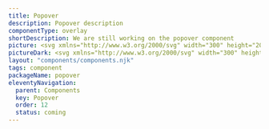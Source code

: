 ```yaml
---
title: Popover
description: Popover description
componentType: overlay
shortDescription: We are still working on the popover component
picture: <svg xmlns="http://www.w3.org/2000/svg" width="300" height="200" fill="none" aria-labelledby="popoverTitle popoverDesc" role="img"><title id="popoverTitle">Illustration of the popover component.</title><desc id="popoverDesc">An illustrated popover component representing popover component card.</desc><path fill="#fff" stroke="#D5D5D5" stroke-width="2" d="M109.789 78c-.347 0-.643-.13-.823-.305l-4.957-4.823c-1.195-1.163-3.247-1.163-4.442 0l-4.957 4.823c-.18.175-.476.304-.823.305H80a3 3 0 0 0-3 3v44a3 3 0 0 0 3 3h140a3 3 0 0 0 3-3V81a3 3 0 0 0-3-3H109.789Z"/><path fill="#222" d="M90.924 99v-7.824h2.688c.576 0 1.096.08 1.56.24.472.152.848.412 1.128.78.28.368.42.868.42 1.5 0 .608-.14 1.108-.42 1.5-.28.392-.652.684-1.116.876a4.098 4.098 0 0 1-1.524.276h-.972V99h-1.764Zm1.764-4.056h.864c.96 0 1.44-.416 1.44-1.248 0-.408-.128-.696-.384-.864-.256-.168-.624-.252-1.104-.252h-.816v2.364ZM100.227 99.144c-.504 0-.98-.12-1.428-.36a2.85 2.85 0 0 1-1.068-1.068c-.272-.472-.408-1.036-.408-1.692 0-.664.136-1.228.408-1.692a2.762 2.762 0 0 1 1.068-1.056 2.904 2.904 0 0 1 2.844 0c.44.24.796.592 1.068 1.056.272.464.408 1.028.408 1.692 0 .656-.136 1.22-.408 1.692a2.85 2.85 0 0 1-1.068 1.068c-.44.24-.912.36-1.416.36Zm0-1.428c.36 0 .632-.152.816-.456.184-.312.276-.724.276-1.236 0-.52-.092-.932-.276-1.236a.895.895 0 0 0-.816-.456c-.368 0-.644.152-.828.456-.176.304-.264.716-.264 1.236 0 .512.088.924.264 1.236.184.304.46.456.828.456ZM104.327 101.208v-8.16h1.44l.12.588h.048c.232-.208.492-.38.78-.516.296-.144.6-.216.912-.216.72 0 1.288.276 1.704.828.416.544.624 1.276.624 2.196 0 .68-.12 1.26-.36 1.74s-.552.848-.936 1.104a2.16 2.16 0 0 1-1.212.372c-.256 0-.504-.052-.744-.156a2.486 2.486 0 0 1-.672-.468l.06.948v1.74h-1.764Zm2.712-3.504c.304 0 .564-.14.78-.42.216-.28.324-.724.324-1.332 0-1.072-.344-1.608-1.032-1.608-.344 0-.684.18-1.02.54v2.436c.16.144.32.244.48.3.16.056.316.084.468.084ZM113.762 99.144c-.504 0-.98-.12-1.428-.36a2.85 2.85 0 0 1-1.068-1.068c-.272-.472-.408-1.036-.408-1.692 0-.664.136-1.228.408-1.692a2.762 2.762 0 0 1 1.068-1.056 2.904 2.904 0 0 1 2.844 0c.44.24.796.592 1.068 1.056.272.464.408 1.028.408 1.692 0 .656-.136 1.22-.408 1.692a2.85 2.85 0 0 1-1.068 1.068c-.44.24-.912.36-1.416.36Zm0-1.428c.36 0 .632-.152.816-.456.184-.312.276-.724.276-1.236 0-.52-.092-.932-.276-1.236a.895.895 0 0 0-.816-.456c-.368 0-.644.152-.828.456-.176.304-.264.716-.264 1.236 0 .512.088.924.264 1.236.184.304.46.456.828.456ZM119.136 99l-2.004-5.952h1.776l.768 2.808c.08.296.156.6.228.912.08.304.16.612.24.924h.048l.216-.924c.08-.312.16-.616.24-.912l.78-2.808h1.692L121.176 99h-2.04ZM126.62 99.144c-.568 0-1.08-.124-1.536-.372a2.719 2.719 0 0 1-1.08-1.068c-.264-.464-.396-1.024-.396-1.68 0-.648.132-1.204.396-1.668a2.88 2.88 0 0 1 1.056-1.068 2.622 2.622 0 0 1 1.356-.384c.568 0 1.036.128 1.404.384.376.248.656.588.84 1.02.192.424.288.908.288 1.452a4.353 4.353 0 0 1-.072.78h-3.564c.08.432.26.752.54.96.28.2.616.3 1.008.3.424 0 .852-.132 1.284-.396l.588 1.068a3.887 3.887 0 0 1-1.02.492c-.376.12-.74.18-1.092.18Zm-1.32-3.768h2.148c0-.328-.08-.596-.24-.804-.152-.216-.404-.324-.756-.324-.272 0-.516.096-.732.288-.216.184-.356.464-.42.84ZM130.167 99v-5.952h1.44l.12 1.044h.048c.216-.4.476-.696.78-.888.304-.2.608-.3.912-.3.168 0 .308.012.42.036a.94.94 0 0 1 .288.084l-.288 1.524a2.195 2.195 0 0 0-.648-.096c-.224 0-.46.084-.708.252-.24.16-.44.44-.6.84V99h-1.764ZM93.264 115.144a3.766 3.766 0 0 1-1.536-.312c-.472-.216-.88-.5-1.224-.852l.6-.696c.28.296.608.536.984.72.384.176.78.264 1.188.264.52 0 .924-.116 1.212-.348.288-.24.432-.552.432-.936 0-.272-.06-.488-.18-.648a1.382 1.382 0 0 0-.468-.408 7.183 7.183 0 0 0-.66-.336l-1.128-.492a4.284 4.284 0 0 1-.744-.408 2.26 2.26 0 0 1-.612-.648c-.16-.264-.24-.588-.24-.972 0-.4.104-.756.312-1.068.216-.32.512-.568.888-.744.376-.184.8-.276 1.272-.276s.908.092 1.308.276c.4.176.74.408 1.02.696l-.54.648a2.682 2.682 0 0 0-.804-.54 2.278 2.278 0 0 0-.984-.204c-.44 0-.796.104-1.068.312a1.014 1.014 0 0 0-.396.84 1 1 0 0 0 .192.624c.136.16.304.292.504.396.2.104.404.2.612.288l1.116.48c.304.128.576.284.816.468.248.176.444.396.588.66.144.256.216.58.216.972 0 .416-.108.796-.324 1.14a2.279 2.279 0 0 1-.924.804c-.4.2-.876.3-1.428.3ZM97.394 117.46v-8.292h.816l.084.672h.036c.264-.224.552-.416.864-.576a2.2 2.2 0 0 1 .996-.24c.752 0 1.324.272 1.716.816.392.536.588 1.256.588 2.16 0 .656-.12 1.22-.36 1.692-.232.472-.54.832-.924 1.08a2.199 2.199 0 0 1-1.236.372c-.272 0-.544-.06-.816-.18a4.184 4.184 0 0 1-.804-.492l.024 1.02v1.968h-.984Zm2.412-3.144c.48 0 .876-.204 1.188-.612.32-.416.48-.984.48-1.704 0-.64-.12-1.156-.36-1.548-.232-.4-.624-.6-1.176-.6-.248 0-.5.068-.756.204a4.502 4.502 0 0 0-.804.588v3.06c.264.224.52.384.768.48.248.088.468.132.66.132ZM106.414 115.144c-.52 0-.992-.12-1.416-.36-.424-.248-.76-.6-1.008-1.056-.248-.456-.372-1-.372-1.632 0-.64.124-1.188.372-1.644.256-.456.584-.808.984-1.056s.82-.372 1.26-.372c.744 0 1.316.248 1.716.744.408.496.612 1.16.612 1.992 0 .104-.004.208-.012.312 0 .096-.008.18-.024.252h-3.936c.04.616.232 1.108.576 1.476.352.368.808.552 1.368.552.28 0 .536-.04.768-.12.24-.088.468-.2.684-.336l.348.648c-.248.16-.532.3-.852.42a2.96 2.96 0 0 1-1.068.18Zm-1.836-3.528h3.12c0-.592-.128-1.04-.384-1.344-.248-.312-.6-.468-1.056-.468-.408 0-.776.16-1.104.48-.32.312-.512.756-.576 1.332ZM112.308 115.144c-.512 0-.976-.12-1.392-.36a2.535 2.535 0 0 1-.984-1.044c-.24-.456-.36-1.004-.36-1.644 0-.656.128-1.212.384-1.668a2.753 2.753 0 0 1 1.032-1.044 2.82 2.82 0 0 1 1.392-.36c.384 0 .712.068.984.204.28.136.52.296.72.48l-.504.648a2.41 2.41 0 0 0-.54-.372 1.329 1.329 0 0 0-.624-.144c-.352 0-.668.096-.948.288a1.89 1.89 0 0 0-.648.792c-.152.336-.228.728-.228 1.176 0 .664.164 1.204.492 1.62.336.408.772.612 1.308.612.272 0 .524-.056.756-.168.232-.12.436-.26.612-.42l.432.66a3.238 3.238 0 0 1-.876.552c-.32.128-.656.192-1.008.192ZM115.476 115v-5.832h.984V115h-.984Zm.504-7.032a.703.703 0 0 1-.48-.168.649.649 0 0 1-.18-.48c0-.192.06-.348.18-.468a.675.675 0 0 1 .48-.18c.192 0 .348.06.468.18.128.12.192.276.192.468 0 .2-.064.36-.192.48a.658.658 0 0 1-.468.168ZM118.597 115v-5.028h-.792v-.744l.792-.06v-.924c0-.592.136-1.06.408-1.404.28-.352.712-.528 1.296-.528.184 0 .36.02.528.06.168.032.316.076.444.132l-.216.756a1.61 1.61 0 0 0-.66-.144c-.544 0-.816.376-.816 1.128v.924h1.236v.804h-1.236V115h-.984ZM121.933 115v-5.832h.984V115h-.984Zm.504-7.032a.703.703 0 0 1-.48-.168.649.649 0 0 1-.18-.48c0-.192.06-.348.18-.468a.675.675 0 0 1 .48-.18c.192 0 .348.06.468.18.128.12.192.276.192.468 0 .2-.064.36-.192.48a.658.658 0 0 1-.468.168ZM127.19 115.144c-.512 0-.976-.12-1.392-.36a2.535 2.535 0 0 1-.984-1.044c-.24-.456-.36-1.004-.36-1.644 0-.656.128-1.212.384-1.668a2.753 2.753 0 0 1 1.032-1.044 2.82 2.82 0 0 1 1.392-.36c.384 0 .712.068.984.204.28.136.52.296.72.48l-.504.648a2.41 2.41 0 0 0-.54-.372 1.329 1.329 0 0 0-.624-.144c-.352 0-.668.096-.948.288a1.89 1.89 0 0 0-.648.792c-.152.336-.228.728-.228 1.176 0 .664.164 1.204.492 1.62.336.408.772.612 1.308.612.272 0 .524-.056.756-.168.232-.12.436-.26.612-.42l.432.66a3.238 3.238 0 0 1-.876.552c-.32.128-.656.192-1.008.192ZM135.065 115.144c-.512 0-.976-.12-1.392-.36a2.535 2.535 0 0 1-.984-1.044c-.24-.456-.36-1.004-.36-1.644 0-.656.128-1.212.384-1.668a2.753 2.753 0 0 1 1.032-1.044 2.82 2.82 0 0 1 1.392-.36c.384 0 .712.068.984.204.28.136.52.296.72.48l-.504.648a2.41 2.41 0 0 0-.54-.372 1.329 1.329 0 0 0-.624-.144c-.352 0-.668.096-.948.288a1.89 1.89 0 0 0-.648.792c-.152.336-.228.728-.228 1.176 0 .664.164 1.204.492 1.62.336.408.772.612 1.308.612.272 0 .524-.056.756-.168.232-.12.436-.26.612-.42l.432.66a3.238 3.238 0 0 1-.876.552c-.32.128-.656.192-1.008.192ZM140.244 115.144c-.472 0-.916-.12-1.332-.36a2.725 2.725 0 0 1-.996-1.044c-.248-.456-.372-1.004-.372-1.644 0-.656.124-1.212.372-1.668.256-.456.588-.804.996-1.044.416-.24.86-.36 1.332-.36.48 0 .924.12 1.332.36.408.24.736.588.984 1.044.256.456.384 1.012.384 1.668 0 .64-.128 1.188-.384 1.644a2.641 2.641 0 0 1-.984 1.044 2.58 2.58 0 0 1-1.332.36Zm0-.816c.504 0 .908-.204 1.212-.612.312-.416.468-.956.468-1.62 0-.672-.156-1.216-.468-1.632-.304-.416-.708-.624-1.212-.624-.496 0-.9.208-1.212.624-.312.416-.468.96-.468 1.632 0 .664.156 1.204.468 1.62.312.408.716.612 1.212.612ZM144.48 115v-5.832h.816l.084.84h.036c.28-.28.576-.512.888-.696a1.996 1.996 0 0 1 1.068-.288c.616 0 1.064.196 1.344.588.288.384.432.948.432 1.692V115h-.984v-3.564c0-.544-.088-.94-.264-1.188-.176-.248-.456-.372-.84-.372-.296 0-.564.076-.804.228a5.216 5.216 0 0 0-.792.672V115h-.984ZM152.879 115.144c-.624 0-1.06-.18-1.308-.54-.24-.36-.36-.828-.36-1.404v-3.228h-.864v-.744l.912-.06.12-1.632h.828v1.632h1.572v.804h-1.572v3.24c0 .36.064.64.192.84.136.192.372.288.708.288.104 0 .216-.016.336-.048l.324-.108.192.744c-.16.056-.336.104-.528.144a2.179 2.179 0 0 1-.552.072ZM157.297 115.144c-.52 0-.992-.12-1.416-.36-.424-.248-.76-.6-1.008-1.056-.248-.456-.372-1-.372-1.632 0-.64.124-1.188.372-1.644.256-.456.584-.808.984-1.056s.82-.372 1.26-.372c.744 0 1.316.248 1.716.744.408.496.612 1.16.612 1.992 0 .104-.004.208-.012.312 0 .096-.008.18-.024.252h-3.936c.04.616.232 1.108.576 1.476.352.368.808.552 1.368.552.28 0 .536-.04.768-.12.24-.088.468-.2.684-.336l.348.648c-.248.16-.532.3-.852.42a2.96 2.96 0 0 1-1.068.18Zm-1.836-3.528h3.12c0-.592-.128-1.04-.384-1.344-.248-.312-.6-.468-1.056-.468-.408 0-.776.16-1.104.48-.32.312-.512.756-.576 1.332ZM160.886 115v-5.832h.816l.084.84h.036c.28-.28.576-.512.888-.696a1.996 1.996 0 0 1 1.068-.288c.616 0 1.064.196 1.344.588.288.384.432.948.432 1.692V115h-.984v-3.564c0-.544-.088-.94-.264-1.188-.176-.248-.456-.372-.84-.372-.296 0-.564.076-.804.228a5.216 5.216 0 0 0-.792.672V115h-.984ZM169.285 115.144c-.624 0-1.06-.18-1.308-.54-.24-.36-.36-.828-.36-1.404v-3.228h-.864v-.744l.912-.06.12-1.632h.828v1.632h1.572v.804h-1.572v3.24c0 .36.064.64.192.84.136.192.372.288.708.288.104 0 .216-.016.336-.048l.324-.108.192.744c-.16.056-.336.104-.528.144a2.179 2.179 0 0 1-.552.072ZM175.898 115.144c-.728 0-1.312-.264-1.752-.792-.44-.536-.66-1.288-.66-2.256 0-.632.116-1.176.348-1.632.24-.464.552-.82.936-1.068a2.295 2.295 0 0 1 1.248-.372c.336 0 .628.06.876.18s.5.284.756.492l-.048-.996v-2.244h.996V115h-.816l-.084-.684h-.036c-.224.224-.488.42-.792.588-.304.16-.628.24-.972.24Zm.216-.828c.512 0 1.008-.268 1.488-.804v-3.048a2.34 2.34 0 0 0-.72-.468 1.75 1.75 0 0 0-.696-.144c-.312 0-.596.096-.852.288a1.94 1.94 0 0 0-.6.78c-.152.328-.228.716-.228 1.164 0 .696.14 1.244.42 1.644.28.392.676.588 1.188.588ZM182.926 115.144c-.52 0-.992-.12-1.416-.36-.424-.248-.76-.6-1.008-1.056-.248-.456-.372-1-.372-1.632 0-.64.124-1.188.372-1.644.256-.456.584-.808.984-1.056s.82-.372 1.26-.372c.744 0 1.316.248 1.716.744.408.496.612 1.16.612 1.992 0 .104-.004.208-.012.312 0 .096-.008.18-.024.252h-3.936c.04.616.232 1.108.576 1.476.352.368.808.552 1.368.552.28 0 .536-.04.768-.12.24-.088.468-.2.684-.336l.348.648c-.248.16-.532.3-.852.42a2.96 2.96 0 0 1-1.068.18Zm-1.836-3.528h3.12c0-.592-.128-1.04-.384-1.344-.248-.312-.6-.468-1.056-.468-.408 0-.776.16-1.104.48-.32.312-.512.756-.576 1.332ZM188.234 115.144c-.624 0-1.06-.18-1.308-.54-.24-.36-.36-.828-.36-1.404v-3.228h-.864v-.744l.912-.06.12-1.632h.828v1.632h1.572v.804h-1.572v3.24c0 .36.064.64.192.84.136.192.372.288.708.288.104 0 .216-.016.336-.048l.324-.108.192.744c-.16.056-.336.104-.528.144a2.179 2.179 0 0 1-.552.072ZM191.539 115.144c-.488 0-.896-.144-1.224-.432-.32-.296-.48-.704-.48-1.224 0-.64.284-1.128.852-1.464.576-.344 1.484-.584 2.724-.72a2.3 2.3 0 0 0-.108-.708 1.015 1.015 0 0 0-.36-.54c-.168-.144-.412-.216-.732-.216-.336 0-.652.064-.948.192-.296.128-.56.272-.792.432l-.384-.684c.272-.176.604-.344.996-.504.4-.168.832-.252 1.296-.252.712 0 1.228.22 1.548.66.32.432.48 1.012.48 1.74V115h-.816l-.084-.696h-.036c-.272.224-.572.42-.9.588-.32.168-.664.252-1.032.252Zm.288-.792c.28 0 .544-.068.792-.204.248-.136.512-.328.792-.576v-1.62c-.968.12-1.648.3-2.04.54-.384.24-.576.548-.576.924 0 .328.1.568.3.72.2.144.444.216.732.216ZM196.242 115v-5.832h.984V115h-.984Zm.504-7.032a.703.703 0 0 1-.48-.168.649.649 0 0 1-.18-.48c0-.192.06-.348.18-.468a.675.675 0 0 1 .48-.18c.192 0 .348.06.468.18.128.12.192.276.192.468 0 .2-.064.36-.192.48a.658.658 0 0 1-.468.168ZM200.239 115.144c-.368 0-.636-.112-.804-.336-.16-.232-.24-.56-.24-.984v-7.368h.984v7.44c0 .152.028.264.084.336a.25.25 0 0 0 .192.096h.084c.032-.008.076-.016.132-.024l.132.744a.849.849 0 0 1-.228.072c-.088.016-.2.024-.336.024ZM203.778 115.144a3.14 3.14 0 0 1-1.188-.228 4.192 4.192 0 0 1-.984-.576l.492-.66c.256.2.52.368.792.504.272.128.58.192.924.192.384 0 .672-.088.864-.264a.87.87 0 0 0 .288-.648c0-.2-.068-.368-.204-.504a1.463 1.463 0 0 0-.504-.336 7.3 7.3 0 0 0-.624-.264c-.272-.104-.54-.22-.804-.348a1.99 1.99 0 0 1-.648-.516c-.168-.216-.252-.488-.252-.816 0-.472.176-.864.528-1.176.36-.32.856-.48 1.488-.48.36 0 .696.064 1.008.192.312.128.58.284.804.468l-.48.624a3.135 3.135 0 0 0-.624-.372 1.724 1.724 0 0 0-.708-.144c-.368 0-.64.084-.816.252a.806.806 0 0 0-.252.588c0 .184.06.336.18.456.12.112.276.212.468.3l.612.252c.28.104.556.224.828.36.272.128.496.304.672.528.184.216.276.508.276.876 0 .312-.084.6-.252.864-.16.264-.4.476-.72.636-.312.16-.7.24-1.164.24ZM207.797 115.144a.725.725 0 0 1-.516-.204.756.756 0 0 1-.204-.54c0-.232.068-.416.204-.552a.704.704 0 0 1 .516-.216c.192 0 .356.072.492.216.144.136.216.32.216.552a.733.733 0 0 1-.216.54.67.67 0 0 1-.492.204Z"/></svg>
pictureDark: <svg xmlns="http://www.w3.org/2000/svg" width="300" height="200" fill="none" aria-labelledby="popoverDarkTitle popoverDarkDesc" role="img"><title id="popoverDarkTitle">Illustration of the popover component.</title><desc id="popoverDarkDesc">An illustrated popover component representing popover component card.</desc><path fill="#222" stroke="#4E4E4E" stroke-width="2" d="M109.789 78c-.347 0-.643-.13-.823-.305l-4.957-4.823c-1.195-1.163-3.247-1.163-4.442 0l-4.957 4.823c-.18.175-.476.304-.823.305H80a3 3 0 0 0-3 3v44a3 3 0 0 0 3 3h140a3 3 0 0 0 3-3V81a3 3 0 0 0-3-3H109.789Z"/><path fill="#F4F4F4" d="M90.924 99v-7.824h2.688c.576 0 1.096.08 1.56.24.472.152.848.412 1.128.78.28.368.42.868.42 1.5 0 .608-.14 1.108-.42 1.5-.28.392-.652.684-1.116.876a4.098 4.098 0 0 1-1.524.276h-.972V99h-1.764Zm1.764-4.056h.864c.96 0 1.44-.416 1.44-1.248 0-.408-.128-.696-.384-.864-.256-.168-.624-.252-1.104-.252h-.816v2.364ZM100.227 99.144c-.504 0-.98-.12-1.428-.36a2.85 2.85 0 0 1-1.068-1.068c-.272-.472-.408-1.036-.408-1.692 0-.664.136-1.228.408-1.692a2.762 2.762 0 0 1 1.068-1.056 2.904 2.904 0 0 1 2.844 0c.44.24.796.592 1.068 1.056.272.464.408 1.028.408 1.692 0 .656-.136 1.22-.408 1.692a2.85 2.85 0 0 1-1.068 1.068c-.44.24-.912.36-1.416.36Zm0-1.428c.36 0 .632-.152.816-.456.184-.312.276-.724.276-1.236 0-.52-.092-.932-.276-1.236a.895.895 0 0 0-.816-.456c-.368 0-.644.152-.828.456-.176.304-.264.716-.264 1.236 0 .512.088.924.264 1.236.184.304.46.456.828.456ZM104.327 101.208v-8.16h1.44l.12.588h.048c.232-.208.492-.38.78-.516.296-.144.6-.216.912-.216.72 0 1.288.276 1.704.828.416.544.624 1.276.624 2.196 0 .68-.12 1.26-.36 1.74s-.552.848-.936 1.104a2.16 2.16 0 0 1-1.212.372c-.256 0-.504-.052-.744-.156a2.486 2.486 0 0 1-.672-.468l.06.948v1.74h-1.764Zm2.712-3.504c.304 0 .564-.14.78-.42.216-.28.324-.724.324-1.332 0-1.072-.344-1.608-1.032-1.608-.344 0-.684.18-1.02.54v2.436c.16.144.32.244.48.3.16.056.316.084.468.084ZM113.762 99.144c-.504 0-.98-.12-1.428-.36a2.85 2.85 0 0 1-1.068-1.068c-.272-.472-.408-1.036-.408-1.692 0-.664.136-1.228.408-1.692a2.762 2.762 0 0 1 1.068-1.056 2.904 2.904 0 0 1 2.844 0c.44.24.796.592 1.068 1.056.272.464.408 1.028.408 1.692 0 .656-.136 1.22-.408 1.692a2.85 2.85 0 0 1-1.068 1.068c-.44.24-.912.36-1.416.36Zm0-1.428c.36 0 .632-.152.816-.456.184-.312.276-.724.276-1.236 0-.52-.092-.932-.276-1.236a.895.895 0 0 0-.816-.456c-.368 0-.644.152-.828.456-.176.304-.264.716-.264 1.236 0 .512.088.924.264 1.236.184.304.46.456.828.456ZM119.136 99l-2.004-5.952h1.776l.768 2.808c.08.296.156.6.228.912.08.304.16.612.24.924h.048l.216-.924c.08-.312.16-.616.24-.912l.78-2.808h1.692L121.176 99h-2.04ZM126.62 99.144c-.568 0-1.08-.124-1.536-.372a2.719 2.719 0 0 1-1.08-1.068c-.264-.464-.396-1.024-.396-1.68 0-.648.132-1.204.396-1.668a2.88 2.88 0 0 1 1.056-1.068 2.622 2.622 0 0 1 1.356-.384c.568 0 1.036.128 1.404.384.376.248.656.588.84 1.02.192.424.288.908.288 1.452a4.353 4.353 0 0 1-.072.78h-3.564c.08.432.26.752.54.96.28.2.616.3 1.008.3.424 0 .852-.132 1.284-.396l.588 1.068a3.887 3.887 0 0 1-1.02.492c-.376.12-.74.18-1.092.18Zm-1.32-3.768h2.148c0-.328-.08-.596-.24-.804-.152-.216-.404-.324-.756-.324-.272 0-.516.096-.732.288-.216.184-.356.464-.42.84ZM130.167 99v-5.952h1.44l.12 1.044h.048c.216-.4.476-.696.78-.888.304-.2.608-.3.912-.3.168 0 .308.012.42.036a.94.94 0 0 1 .288.084l-.288 1.524a2.195 2.195 0 0 0-.648-.096c-.224 0-.46.084-.708.252-.24.16-.44.44-.6.84V99h-1.764ZM93.264 115.144a3.766 3.766 0 0 1-1.536-.312c-.472-.216-.88-.5-1.224-.852l.6-.696c.28.296.608.536.984.72.384.176.78.264 1.188.264.52 0 .924-.116 1.212-.348.288-.24.432-.552.432-.936 0-.272-.06-.488-.18-.648a1.382 1.382 0 0 0-.468-.408 7.183 7.183 0 0 0-.66-.336l-1.128-.492a4.284 4.284 0 0 1-.744-.408 2.26 2.26 0 0 1-.612-.648c-.16-.264-.24-.588-.24-.972 0-.4.104-.756.312-1.068.216-.32.512-.568.888-.744.376-.184.8-.276 1.272-.276s.908.092 1.308.276c.4.176.74.408 1.02.696l-.54.648a2.682 2.682 0 0 0-.804-.54 2.278 2.278 0 0 0-.984-.204c-.44 0-.796.104-1.068.312a1.014 1.014 0 0 0-.396.84 1 1 0 0 0 .192.624c.136.16.304.292.504.396.2.104.404.2.612.288l1.116.48c.304.128.576.284.816.468.248.176.444.396.588.66.144.256.216.58.216.972 0 .416-.108.796-.324 1.14a2.279 2.279 0 0 1-.924.804c-.4.2-.876.3-1.428.3ZM97.394 117.46v-8.292h.816l.084.672h.036c.264-.224.552-.416.864-.576a2.2 2.2 0 0 1 .996-.24c.752 0 1.324.272 1.716.816.392.536.588 1.256.588 2.16 0 .656-.12 1.22-.36 1.692-.232.472-.54.832-.924 1.08a2.199 2.199 0 0 1-1.236.372c-.272 0-.544-.06-.816-.18a4.184 4.184 0 0 1-.804-.492l.024 1.02v1.968h-.984Zm2.412-3.144c.48 0 .876-.204 1.188-.612.32-.416.48-.984.48-1.704 0-.64-.12-1.156-.36-1.548-.232-.4-.624-.6-1.176-.6-.248 0-.5.068-.756.204a4.502 4.502 0 0 0-.804.588v3.06c.264.224.52.384.768.48.248.088.468.132.66.132ZM106.414 115.144c-.52 0-.992-.12-1.416-.36-.424-.248-.76-.6-1.008-1.056-.248-.456-.372-1-.372-1.632 0-.64.124-1.188.372-1.644.256-.456.584-.808.984-1.056s.82-.372 1.26-.372c.744 0 1.316.248 1.716.744.408.496.612 1.16.612 1.992 0 .104-.004.208-.012.312 0 .096-.008.18-.024.252h-3.936c.04.616.232 1.108.576 1.476.352.368.808.552 1.368.552.28 0 .536-.04.768-.12.24-.088.468-.2.684-.336l.348.648c-.248.16-.532.3-.852.42a2.96 2.96 0 0 1-1.068.18Zm-1.836-3.528h3.12c0-.592-.128-1.04-.384-1.344-.248-.312-.6-.468-1.056-.468-.408 0-.776.16-1.104.48-.32.312-.512.756-.576 1.332ZM112.308 115.144c-.512 0-.976-.12-1.392-.36a2.535 2.535 0 0 1-.984-1.044c-.24-.456-.36-1.004-.36-1.644 0-.656.128-1.212.384-1.668a2.753 2.753 0 0 1 1.032-1.044 2.82 2.82 0 0 1 1.392-.36c.384 0 .712.068.984.204.28.136.52.296.72.48l-.504.648a2.41 2.41 0 0 0-.54-.372 1.329 1.329 0 0 0-.624-.144c-.352 0-.668.096-.948.288a1.89 1.89 0 0 0-.648.792c-.152.336-.228.728-.228 1.176 0 .664.164 1.204.492 1.62.336.408.772.612 1.308.612.272 0 .524-.056.756-.168.232-.12.436-.26.612-.42l.432.66a3.238 3.238 0 0 1-.876.552c-.32.128-.656.192-1.008.192ZM115.476 115v-5.832h.984V115h-.984Zm.504-7.032a.703.703 0 0 1-.48-.168.649.649 0 0 1-.18-.48c0-.192.06-.348.18-.468a.675.675 0 0 1 .48-.18c.192 0 .348.06.468.18.128.12.192.276.192.468 0 .2-.064.36-.192.48a.658.658 0 0 1-.468.168ZM118.597 115v-5.028h-.792v-.744l.792-.06v-.924c0-.592.136-1.06.408-1.404.28-.352.712-.528 1.296-.528.184 0 .36.02.528.06.168.032.316.076.444.132l-.216.756a1.61 1.61 0 0 0-.66-.144c-.544 0-.816.376-.816 1.128v.924h1.236v.804h-1.236V115h-.984ZM121.933 115v-5.832h.984V115h-.984Zm.504-7.032a.703.703 0 0 1-.48-.168.649.649 0 0 1-.18-.48c0-.192.06-.348.18-.468a.675.675 0 0 1 .48-.18c.192 0 .348.06.468.18.128.12.192.276.192.468 0 .2-.064.36-.192.48a.658.658 0 0 1-.468.168ZM127.19 115.144c-.512 0-.976-.12-1.392-.36a2.535 2.535 0 0 1-.984-1.044c-.24-.456-.36-1.004-.36-1.644 0-.656.128-1.212.384-1.668a2.753 2.753 0 0 1 1.032-1.044 2.82 2.82 0 0 1 1.392-.36c.384 0 .712.068.984.204.28.136.52.296.72.48l-.504.648a2.41 2.41 0 0 0-.54-.372 1.329 1.329 0 0 0-.624-.144c-.352 0-.668.096-.948.288a1.89 1.89 0 0 0-.648.792c-.152.336-.228.728-.228 1.176 0 .664.164 1.204.492 1.62.336.408.772.612 1.308.612.272 0 .524-.056.756-.168.232-.12.436-.26.612-.42l.432.66a3.238 3.238 0 0 1-.876.552c-.32.128-.656.192-1.008.192ZM135.065 115.144c-.512 0-.976-.12-1.392-.36a2.535 2.535 0 0 1-.984-1.044c-.24-.456-.36-1.004-.36-1.644 0-.656.128-1.212.384-1.668a2.753 2.753 0 0 1 1.032-1.044 2.82 2.82 0 0 1 1.392-.36c.384 0 .712.068.984.204.28.136.52.296.72.48l-.504.648a2.41 2.41 0 0 0-.54-.372 1.329 1.329 0 0 0-.624-.144c-.352 0-.668.096-.948.288a1.89 1.89 0 0 0-.648.792c-.152.336-.228.728-.228 1.176 0 .664.164 1.204.492 1.62.336.408.772.612 1.308.612.272 0 .524-.056.756-.168.232-.12.436-.26.612-.42l.432.66a3.238 3.238 0 0 1-.876.552c-.32.128-.656.192-1.008.192ZM140.244 115.144c-.472 0-.916-.12-1.332-.36a2.725 2.725 0 0 1-.996-1.044c-.248-.456-.372-1.004-.372-1.644 0-.656.124-1.212.372-1.668.256-.456.588-.804.996-1.044.416-.24.86-.36 1.332-.36.48 0 .924.12 1.332.36.408.24.736.588.984 1.044.256.456.384 1.012.384 1.668 0 .64-.128 1.188-.384 1.644a2.641 2.641 0 0 1-.984 1.044 2.58 2.58 0 0 1-1.332.36Zm0-.816c.504 0 .908-.204 1.212-.612.312-.416.468-.956.468-1.62 0-.672-.156-1.216-.468-1.632-.304-.416-.708-.624-1.212-.624-.496 0-.9.208-1.212.624-.312.416-.468.96-.468 1.632 0 .664.156 1.204.468 1.62.312.408.716.612 1.212.612ZM144.48 115v-5.832h.816l.084.84h.036c.28-.28.576-.512.888-.696a1.996 1.996 0 0 1 1.068-.288c.616 0 1.064.196 1.344.588.288.384.432.948.432 1.692V115h-.984v-3.564c0-.544-.088-.94-.264-1.188-.176-.248-.456-.372-.84-.372-.296 0-.564.076-.804.228a5.216 5.216 0 0 0-.792.672V115h-.984ZM152.879 115.144c-.624 0-1.06-.18-1.308-.54-.24-.36-.36-.828-.36-1.404v-3.228h-.864v-.744l.912-.06.12-1.632h.828v1.632h1.572v.804h-1.572v3.24c0 .36.064.64.192.84.136.192.372.288.708.288.104 0 .216-.016.336-.048l.324-.108.192.744c-.16.056-.336.104-.528.144a2.179 2.179 0 0 1-.552.072ZM157.297 115.144c-.52 0-.992-.12-1.416-.36-.424-.248-.76-.6-1.008-1.056-.248-.456-.372-1-.372-1.632 0-.64.124-1.188.372-1.644.256-.456.584-.808.984-1.056s.82-.372 1.26-.372c.744 0 1.316.248 1.716.744.408.496.612 1.16.612 1.992 0 .104-.004.208-.012.312 0 .096-.008.18-.024.252h-3.936c.04.616.232 1.108.576 1.476.352.368.808.552 1.368.552.28 0 .536-.04.768-.12.24-.088.468-.2.684-.336l.348.648c-.248.16-.532.3-.852.42a2.96 2.96 0 0 1-1.068.18Zm-1.836-3.528h3.12c0-.592-.128-1.04-.384-1.344-.248-.312-.6-.468-1.056-.468-.408 0-.776.16-1.104.48-.32.312-.512.756-.576 1.332ZM160.886 115v-5.832h.816l.084.84h.036c.28-.28.576-.512.888-.696a1.996 1.996 0 0 1 1.068-.288c.616 0 1.064.196 1.344.588.288.384.432.948.432 1.692V115h-.984v-3.564c0-.544-.088-.94-.264-1.188-.176-.248-.456-.372-.84-.372-.296 0-.564.076-.804.228a5.216 5.216 0 0 0-.792.672V115h-.984ZM169.285 115.144c-.624 0-1.06-.18-1.308-.54-.24-.36-.36-.828-.36-1.404v-3.228h-.864v-.744l.912-.06.12-1.632h.828v1.632h1.572v.804h-1.572v3.24c0 .36.064.64.192.84.136.192.372.288.708.288.104 0 .216-.016.336-.048l.324-.108.192.744c-.16.056-.336.104-.528.144a2.179 2.179 0 0 1-.552.072ZM175.898 115.144c-.728 0-1.312-.264-1.752-.792-.44-.536-.66-1.288-.66-2.256 0-.632.116-1.176.348-1.632.24-.464.552-.82.936-1.068a2.295 2.295 0 0 1 1.248-.372c.336 0 .628.06.876.18s.5.284.756.492l-.048-.996v-2.244h.996V115h-.816l-.084-.684h-.036c-.224.224-.488.42-.792.588-.304.16-.628.24-.972.24Zm.216-.828c.512 0 1.008-.268 1.488-.804v-3.048a2.34 2.34 0 0 0-.72-.468 1.75 1.75 0 0 0-.696-.144c-.312 0-.596.096-.852.288a1.94 1.94 0 0 0-.6.78c-.152.328-.228.716-.228 1.164 0 .696.14 1.244.42 1.644.28.392.676.588 1.188.588ZM182.926 115.144c-.52 0-.992-.12-1.416-.36-.424-.248-.76-.6-1.008-1.056-.248-.456-.372-1-.372-1.632 0-.64.124-1.188.372-1.644.256-.456.584-.808.984-1.056s.82-.372 1.26-.372c.744 0 1.316.248 1.716.744.408.496.612 1.16.612 1.992 0 .104-.004.208-.012.312 0 .096-.008.18-.024.252h-3.936c.04.616.232 1.108.576 1.476.352.368.808.552 1.368.552.28 0 .536-.04.768-.12.24-.088.468-.2.684-.336l.348.648c-.248.16-.532.3-.852.42a2.96 2.96 0 0 1-1.068.18Zm-1.836-3.528h3.12c0-.592-.128-1.04-.384-1.344-.248-.312-.6-.468-1.056-.468-.408 0-.776.16-1.104.48-.32.312-.512.756-.576 1.332ZM188.234 115.144c-.624 0-1.06-.18-1.308-.54-.24-.36-.36-.828-.36-1.404v-3.228h-.864v-.744l.912-.06.12-1.632h.828v1.632h1.572v.804h-1.572v3.24c0 .36.064.64.192.84.136.192.372.288.708.288.104 0 .216-.016.336-.048l.324-.108.192.744c-.16.056-.336.104-.528.144a2.179 2.179 0 0 1-.552.072ZM191.539 115.144c-.488 0-.896-.144-1.224-.432-.32-.296-.48-.704-.48-1.224 0-.64.284-1.128.852-1.464.576-.344 1.484-.584 2.724-.72a2.3 2.3 0 0 0-.108-.708 1.015 1.015 0 0 0-.36-.54c-.168-.144-.412-.216-.732-.216-.336 0-.652.064-.948.192-.296.128-.56.272-.792.432l-.384-.684c.272-.176.604-.344.996-.504.4-.168.832-.252 1.296-.252.712 0 1.228.22 1.548.66.32.432.48 1.012.48 1.74V115h-.816l-.084-.696h-.036c-.272.224-.572.42-.9.588-.32.168-.664.252-1.032.252Zm.288-.792c.28 0 .544-.068.792-.204.248-.136.512-.328.792-.576v-1.62c-.968.12-1.648.3-2.04.54-.384.24-.576.548-.576.924 0 .328.1.568.3.72.2.144.444.216.732.216ZM196.242 115v-5.832h.984V115h-.984Zm.504-7.032a.703.703 0 0 1-.48-.168.649.649 0 0 1-.18-.48c0-.192.06-.348.18-.468a.675.675 0 0 1 .48-.18c.192 0 .348.06.468.18.128.12.192.276.192.468 0 .2-.064.36-.192.48a.658.658 0 0 1-.468.168ZM200.239 115.144c-.368 0-.636-.112-.804-.336-.16-.232-.24-.56-.24-.984v-7.368h.984v7.44c0 .152.028.264.084.336a.25.25 0 0 0 .192.096h.084c.032-.008.076-.016.132-.024l.132.744a.849.849 0 0 1-.228.072c-.088.016-.2.024-.336.024ZM203.778 115.144a3.14 3.14 0 0 1-1.188-.228 4.192 4.192 0 0 1-.984-.576l.492-.66c.256.2.52.368.792.504.272.128.58.192.924.192.384 0 .672-.088.864-.264a.87.87 0 0 0 .288-.648c0-.2-.068-.368-.204-.504a1.463 1.463 0 0 0-.504-.336 7.3 7.3 0 0 0-.624-.264c-.272-.104-.54-.22-.804-.348a1.99 1.99 0 0 1-.648-.516c-.168-.216-.252-.488-.252-.816 0-.472.176-.864.528-1.176.36-.32.856-.48 1.488-.48.36 0 .696.064 1.008.192.312.128.58.284.804.468l-.48.624a3.135 3.135 0 0 0-.624-.372 1.724 1.724 0 0 0-.708-.144c-.368 0-.64.084-.816.252a.806.806 0 0 0-.252.588c0 .184.06.336.18.456.12.112.276.212.468.3l.612.252c.28.104.556.224.828.36.272.128.496.304.672.528.184.216.276.508.276.876 0 .312-.084.6-.252.864-.16.264-.4.476-.72.636-.312.16-.7.24-1.164.24ZM207.797 115.144a.725.725 0 0 1-.516-.204.756.756 0 0 1-.204-.54c0-.232.068-.416.204-.552a.704.704 0 0 1 .516-.216c.192 0 .356.072.492.216.144.136.216.32.216.552a.733.733 0 0 1-.216.54.67.67 0 0 1-.492.204Z"/></svg>
layout: "components/components.njk"
tags: component
packageName: popover
eleventyNavigation:
  parent: Components
  key: Popover
  order: 12
  status: coming
---
```


